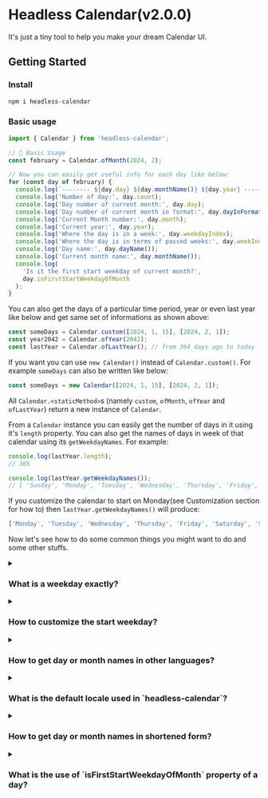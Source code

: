# Headless Calendar(v2.0.0)

It's just a tiny tool to help you make your dream Calendar UI.

## Getting Started

### Install

```bash
npm i headless-calendar
```

### Basic usage

```js
import { Calendar } from 'headless-calendar';

// 🍁 Basic Usage
const february = Calendar.ofMonth(2024, 2);

// Now you can easily get useful info for each day like below:
for (const day of february) {
  console.log(`-------- ${day.day} ${day.monthName()} ${day.year} --------`);
  console.log('Number of day:', day.count);
  console.log('Day number of current month:', day.day);
  console.log('Day number of current month in format:', day.dayInFormat());
  console.log('Current Month number:', day.month);
  console.log('Current year:', day.year);
  console.log('Where the day is in a week:', day.weekdayIndex);
  console.log('Where the day is in terms of passed weeks:', day.weekIndex);
  console.log('Day name:', day.dayName());
  console.log('Current month name:', day.monthName());
  console.log(
    'Is it the first start weekday of current month?',
    day.isFirstStartWeekdayOfMonth
  );
}
```

You can also get the days of a particular time period, year or even
last year like below and get same set of informations as shown above:

```js
const someDays = Calendar.custom([2024, 1, 15], [2024, 2, 1]);
const year2042 = Calendar.ofYear(2042);
const lastYear = Calendar.ofLastYear(); // from 364 days ago to today
```

If you want you can use `new Calendar()` instead of `Calendar.custom()`. For example `someDays` can also be written like below:

```js
const someDays = new Calendar([2024, 1, 15], [2024, 2, 1]);
```

All `Calendar.<staticMethod>`s (namely `custom`, `ofMonth`, `ofYear` and `ofLastYear`) return a new instance of `Calendar`.

From a `Calendar` instance you can easily get the number of days in it using it's `length` property. You can also get the names of days in week of that calendar using its `getWeekdayNames`. For example:

```js
console.log(lastYear.length);
// 365

console.log(lastYear.getWeekdayNames());
// [ 'Sunday', 'Monday', 'Tuesday', 'Wednesday', 'Thursday', 'Friday', 'Saturday' ]
```

If you customize the calendar to start on Monday(see Customization section for how to) then `lastYear.getWeekdayNames()` will produce:

```js
['Monday', 'Tuesday', 'Wednesday', 'Thursday', 'Friday', 'Saturday', 'Sunday'];
```

Now let's see how to do some common things you might want to do and some other stuffs.

<details>
  <summary>
    <h3>What is a weekday exactly?</h3>
  </summary>

Here the term weekday has a liitle bit different meaning than ordinary langauge. Here all 7 days makes weekdays. There is a start weekday and end weekday. The default start weekday is Sunday.

</details>

<details>
  <summary>
    <h3>How to customize the start weekday?</h3>
  </summary>

On any `Calendar.<staticMethod>`s you can set your preferred week start day like below:

```js
Calendar.ofMonth(2024, 2, { startWeekdayIndex: 1 });
```

It will use Monday as the week start day. Below is the what the different values `startWeekdayIndex` means:

| `startWeekdayIndex` | What it means |
| ------------------- | ------------- |
| 0                   | Sunday        |
| 1                   | Monday        |
| 2                   | Tuesday       |
| 3                   | Wednesday     |
| 4                   | Thursday      |
| 5                   | Friday        |
| 6                   | Saturday      |

The object that you pass is called the _config_ object. Using it you can also set a different language for day, month names, which we will see next.

</details>

<details>
  <summary>
    <h3>How to get day or month names in other languages?</h3>
  </summary>

You have to set the locale as a string. For example if you want to get the day and month names in Bengali, you can do it like below:

```js
Calendar.ofMonth(2024, 2, { locale: 'bn' });
```

Localization support is made using JavaScript `Intl` API. For more info on locale see [MDN](https://developer.mozilla.org/en-US/docs/Web/JavaScript/Reference/Global_Objects/Intl#locales_argument).

</details>

<details>
  <summary>
    <h3>What is the default locale used in `headless-calendar`?</h3>
  </summary>

The default `locale` used here is `en-u-nu-latn`. It uses the Gregorian calendar and it is set in stone in `headless-calendar` so you can't alter it by passing a different calendar as unicode extension(e.g. `en-u-nu-latn-ca-indian`).

If this hypen seperated strings are new to you see [MDN](https://developer.mozilla.org/en-US/docs/Web/JavaScript/Reference/Global_Objects/Intl#locales_argument) to know more about them.

</details>

<details>
  <summary>
    <h3>How to get day or month names in shortened form?</h3>
  </summary>

Example:

```js
const february = Calendar.ofMonth(2024, 2);

february.getWeekdayNames('narrow');

for (const day of february) {
  console.log(day.dayName('short'));
  console.log(day.monthName('short'));
}
```

Name shortening is also powered by JavaScript `Intl` API. You can use the same interface. For example:

- For day names you can use `'narrow'`, `'short'` or `'long'` strings to control the name length. See [MDN](https://developer.mozilla.org/en-US/docs/Web/JavaScript/Reference/Global_Objects/Intl/DateTimeFormat/DateTimeFormat#weekday) for more info.
- For month names you can use `'narrow'`, `'short'`, `'long'`, `'numeric'` or `'2-digit'` strings to control the name length. See [MDN](https://developer.mozilla.org/en-US/docs/Web/JavaScript/Reference/Global_Objects/Intl/DateTimeFormat/DateTimeFormat#month) for more info.
</details>

<details>
  <summary>
    <h3>What is the use of `isFirstStartWeekdayOfMonth` property of a day?</h3>
  </summary>

    It can be useful if you want to create Github Contribution calendar like thing and want to place the month names on top of days where it is the first start weekday of a month.

</details>

